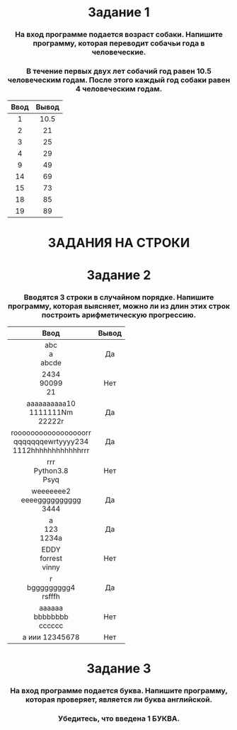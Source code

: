 <h1 align="center">Задание 1</h1>
<h3 align="center">На вход программе подается возраст собаки. Напишите программу, которая переводит собачьи года в человеческие.</h3>

<h3 align="center">В течение первых двух лет собачий год равен 10.5 человеческим годам. После этого каждый год собаки равен 4 человеческим годам.</h3>

| Ввод | Вывод |
| :--: | :---: |
| 1 | 10.5 |
| 2 | 21 |
| 3 | 25 |
| 4 | 29 |
| 9 | 49 |
| 14 | 69 |
| 15 | 73 |
| 18 | 85 |
| 19 | 89 |

<h1 align="center">ЗАДАНИЯ НА СТРОКИ</h1>

<h1 align="center">Задание 2</h1>
<h3 align="center">Вводятся 3 строки в случайном порядке. Напишите программу, которая выясняет, можно ли из длин этих строк построить арифметическую прогрессию.</h3>

| Ввод | Вывод |
| :--: | :---: |
| abc<br />a<br />abcde | Да |
| 2434<br />90099<br />21 | Нет |
| aaaaaaaaaa10<br />1111111Nm<br />22222r | Да |
| rooooooooooooooooorr<br />qqqqqqqewrtyyyy234<br />1112hhhhhhhhhhhhrrr | Да |
| rrr<br />Python3.8<br />Psyq | Нет |
| weeeeeee2<br />eeeegggggggggg<br />3444 | Да |
| a<br />123<br />1234a | Да |
| EDDY<br />forrest<br />vinny | Нет |
| r<br />bggggggggg4<br />rsfffh | Да |
| aaaaaa<br />bbbbbbbb<br />cccccc | Нет |
| а иии 12345678 | Нет |

<h1 align="center">Задание 3</h1>
<h3 align="center">На вход программе подается буква. Напишите программу, которая проверяет, является ли буква английской.</h3>
<h3 align="center">Убедитесь, что введена 1 БУКВА.</h3>
